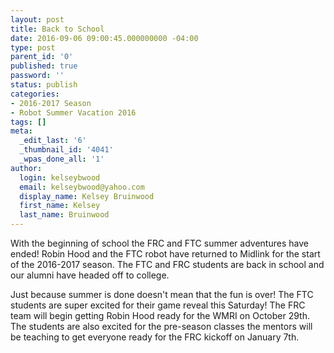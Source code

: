 ```yaml
---
layout: post
title: Back to School
date: 2016-09-06 09:00:45.000000000 -04:00
type: post
parent_id: '0'
published: true
password: ''
status: publish
categories:
- 2016-2017 Season
- Robot Summer Vacation 2016
tags: []
meta:
  _edit_last: '6'
  _thumbnail_id: '4041'
  _wpas_done_all: '1'
author:
  login: kelseybwood
  email: kelseybwood@yahoo.com
  display_name: Kelsey Bruinwood
  first_name: Kelsey
  last_name: Bruinwood
---
```

<p>With the beginning of school the FRC and FTC summer adventures have ended! Robin Hood and the FTC robot have returned to Midlink for the start of the 2016-2017 season. The FTC and FRC students are back in school and our alumni have headed off to college.</p>
<p>Just because summer is done doesn't mean that the fun is over! The FTC students are super excited for their game reveal this Saturday! The FRC team will begin getting Robin Hood ready for the WMRI on October 29th. The students are also excited for the pre-season classes the mentors will be teaching to get everyone ready for the FRC kickoff on January 7th.</p>
